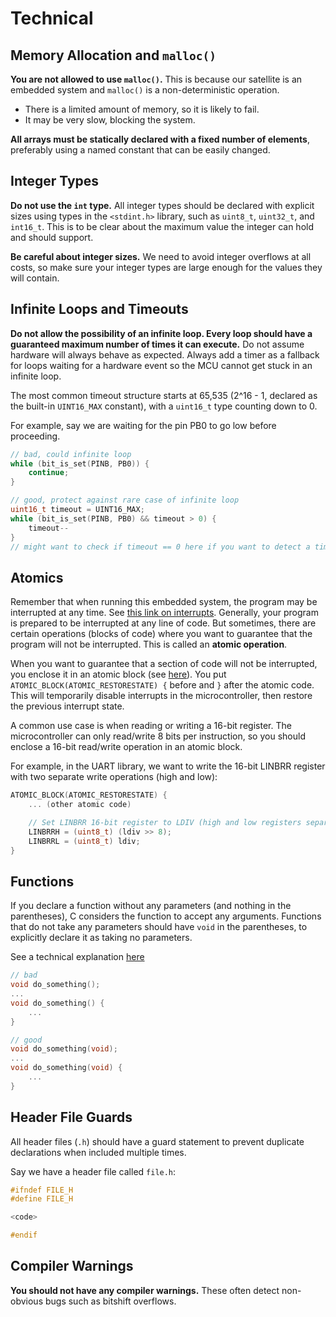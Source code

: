 # Technical

## Memory Allocation and `malloc()`

**You are not allowed to use `malloc()`.** This is because our satellite is an embedded system and `malloc()` is a non-deterministic operation.

- There is a limited amount of memory, so it is likely to fail.
- It may be very slow, blocking the system.

**All arrays must be statically declared with a fixed number of elements**, preferably using a named constant that can be easily changed.


## Integer Types

**Do not use the `int` type.** All integer types should be declared with explicit sizes using types in the `<stdint.h>` library, such as `uint8_t`, `uint32_t`, and `int16_t`. This is to be clear about the maximum value the integer can hold and should support.

**Be careful about integer sizes.** We need to avoid integer overflows at all costs, so make sure your integer types are large enough for the values they will contain.


## Infinite Loops and Timeouts

**Do not allow the possibility of an infinite loop. Every loop should have a guaranteed maximum number of times it can execute.** Do not assume hardware will always behave as expected. Always add a timer as a fallback for loops waiting for a hardware event so the MCU cannot get stuck in an infinite loop.

The most common timeout structure starts at 65,535 (2^16 - 1, declared as the built-in `UINT16_MAX` constant), with a `uint16_t` type counting down to 0.

For example, say we are waiting for the pin PB0 to go low before proceeding.

```C
// bad, could infinite loop
while (bit_is_set(PINB, PB0)) {
    continue;
}

// good, protect against rare case of infinite loop
uint16_t timeout = UINT16_MAX;
while (bit_is_set(PINB, PB0) && timeout > 0) {
    timeout--
}
// might want to check if timeout == 0 here if you want to detect a timeout
```


## Atomics

Remember that when running this embedded system, the program may be interrupted at any time. See [this link on interrupts](https://utat-ss.readthedocs.io/en/master/embedded/interrupts.html). Generally, your program is prepared to be interrupted at any line of code. But sometimes, there are certain operations (blocks of code) where you want to guarantee that the program will not be interrupted. This is called an **atomic operation**.

When you want to guarantee that a section of code will not be interrupted, you enclose it in an atomic block (see [here](https://github.com/HeronMkII/lib-common/issues/77)). You put `ATOMIC_BLOCK(ATOMIC_RESTORESTATE) {` before and `}` after the atomic code. This will temporarily disable interrupts in the microcontroller, then restore the previous interrupt state.

A common use case is when reading or writing a 16-bit register. The microcontroller can only read/write 8 bits per instruction, so you should enclose a 16-bit read/write operation in an atomic block.

For example, in the UART library, we want to write the 16-bit LINBRR register with two separate write operations (high and low):

```C
ATOMIC_BLOCK(ATOMIC_RESTORESTATE) {
    ... (other atomic code)

    // Set LINBRR 16-bit register to LDIV (high and low registers separate)
    LINBRRH = (uint8_t) (ldiv >> 8);
    LINBRRL = (uint8_t) ldiv;
}
```


## Functions

If you declare a function without any parameters (and nothing in the parentheses), C considers the function to accept any arguments. Functions that do not take any parameters should have `void` in the parentheses, to explicitly declare it as taking no parameters.

See a technical explanation [here](https://stackoverflow.com/questions/20091233/declare-a-void-function-in-c)

```C
// bad
void do_something();
...
void do_something() {
    ...
}

// good
void do_something(void);
...
void do_something(void) {
    ...
}
```


## Header File Guards

All header files (`.h`) should have a guard statement to prevent duplicate declarations when included multiple times.

Say we have a header file called `file.h`:

```C
#ifndef FILE_H
#define FILE_H

<code>

#endif
```


## Compiler Warnings

**You should not have any compiler warnings.** These often detect non-obvious bugs such as bitshift overflows.
